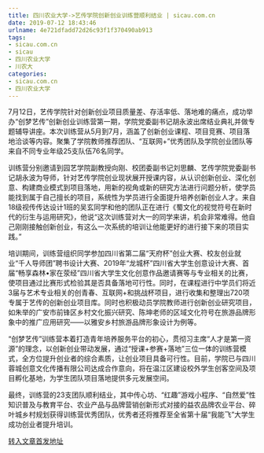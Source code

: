 ```yaml
---
title: 四川农业大学->艺传学院创新创业训练营顺利结业 | sicau.com.cn
date: 2019-07-12 18:43:46
urlname: 4e721dfadd72d26c93f1f370490ab913
tags: 
- sicau.com.cn
- sicau
- 四川农业大学
- 川农大
categories:
- sicau.com.cn
- 四川农业大学
---
```



7月12日，艺传学院针对创新创业项目质量差、存活率低、落地难的痛点，成功举办“创梦艺传”创新创业训练营第一期，学院党委副书记胡永波出席结业典礼并做专题辅导讲座。本次训练营从5月到7月，涵盖了创新创业课程、项目竞赛、项目落地洽谈等内容。聚集了学院教师推荐团队、“互联网+”优秀团队及学院创业团队等来自不同专业年级25支队伍76名同学。

训练营分别邀请到园艺学院副教授向刚、校团委副书记刘思麟、艺传学院党委副书记胡永波为导师，针对艺传学院创业现状展开授课内容，从认识创新创业、深化创意、构建商业模式到项目落地，用新的视角或新的研究方法进行问题分析，使学员能找到属于自己擅长的项目，系统性为学员进行全面提升培养创新创业人才。来自18级视传传达设计1班的吴玄同学和他的团队正在进行《蜀文化的视觉符号在新时代的衍生与运用研究》，他说“这次训练营对大一的同学来讲，机会非常难得。他自己刚刚接触创新创业，有这么一次系统的培训让他能更好的进行接下来的项目实践。”

培训期间，训练营组织同学参加四川省第二届“天府杯”创业大赛、校友创业就业“千人导师团”聘书设计大赛、2019年“龙城杯”四川省大学生创意设计大赛、首届“畅享森林•家在荥经”四川省大学生文化创意作品邀请赛等与专业相关的比赛，使项目通过比赛形式检验其是否具备落地可行性。同时，在课程进行中学员们将近3届与艺术专业相关的创青春、互联网+和挑战杯项目，进行收集和整理出720项专属于艺传的创新创业项目库。同时也积极动员学院教师进行创新创业研究项目，如朱举的广安市前锋区乡村文化振兴研究、陈坤老师的区域文化符号在旅游品牌形象中的推广应用研究——以雅安乡村旅游品牌形象设计为例等。

“创梦艺传”训练营本着打造青年培养服务平台的初心，贯彻习主席“人才是第一资源”的理念，以创新创业带动发展，通过“授课+参赛+落地”三位一体的训练营模式，全方位提升创业者的综合素质，让创业项目具备可行性。目前，学院已与四川蓉城创意文化传播有限公司达成合作意向，将在温江区建设校外学生创客空间及项目孵化基地，为学生团队项目落地提供多元发展空间。

最终，训练营的23支团队顺利结业，其中传心坊、“红趣”游戏小程序、“自然爱”性知识普及与教育平台、农业产品与品牌营销创新形式对接的益农品牌农业平台、碎叶城乡村规划获得训练营优秀团队，优秀者还将推荐至全省第十届“我能飞”大学生成功创业者提升培训。





[转入文章首发地址](https://news.sicau.edu.cn/info/1078/52545.htm)